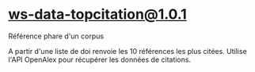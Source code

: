 # ws-data-topcitation@1.0.1

Référence phare d'un corpus

A partir d'une liste de doi renvoie les 10 références les plus citées.
Utilise l'API OpenAlex pour récupérer les données de citations.
